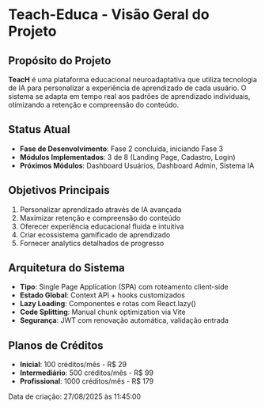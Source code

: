 # Teach-Educa - Visão Geral do Projeto

## Propósito do Projeto
**TeacH** é uma plataforma educacional neuroadaptativa que utiliza tecnologia de IA para personalizar a experiência de aprendizado de cada usuário. O sistema se adapta em tempo real aos padrões de aprendizado individuais, otimizando a retenção e compreensão do conteúdo.

## Status Atual
- **Fase de Desenvolvimento**: Fase 2 concluída, iniciando Fase 3
- **Módulos Implementados**: 3 de 8 (Landing Page, Cadastro, Login)
- **Próximos Módulos**: Dashboard Usuários, Dashboard Admin, Sistema IA

## Objetivos Principais
1. Personalizar aprendizado através de IA avançada
2. Maximizar retenção e compreensão do conteúdo
3. Oferecer experiência educacional fluida e intuitiva
4. Criar ecossistema gamificado de aprendizado
5. Fornecer analytics detalhados de progresso

## Arquitetura do Sistema
- **Tipo**: Single Page Application (SPA) com roteamento client-side
- **Estado Global**: Context API + hooks customizados
- **Lazy Loading**: Componentes e rotas com React.lazy()
- **Code Splitting**: Manual chunk optimization via Vite
- **Segurança**: JWT com renovação automática, validação entrada

## Planos de Créditos
- **Inicial**: 100 créditos/mês - R$ 29
- **Intermediário**: 500 créditos/mês - R$ 99  
- **Profissional**: 1000 créditos/mês - R$ 179

Data de criação: 27/08/2025 às 11:45:00